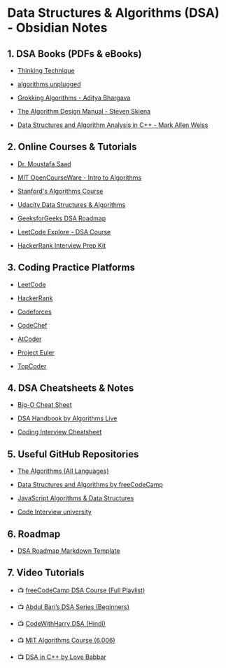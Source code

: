 # Data Structures & Algorithms (DSA) - Obsidian Notes

##  1. DSA Books (PDFs & eBooks)

- [Thinking Technique](https://sites.google.com/site/mostafasibrahim/programming-competitions/thinking-techniques)
	
- [algorithms unplugged](https://link.springer.com/book/10.1007/978-3-642-15328-0)
	 
- [Grokking Algorithms - Aditya Bhargava](https://www.manning.com/books/grokking-algorithms)
    
- [The Algorithm Design Manual - Steven Skiena](https://www.algorist.com/)

- [Data Structures and Algorithm Analysis in C++ - Mark Allen Weiss](https://people.cs.pitt.edu/~kirk/cs1501/mark.pdf)


##  2. Online Courses & Tutorials

-  [Dr. Moustafa Saad](https://www.udemy.com/user/mostafasaadibrahim/?utm_source=adwords&utm_medium=udemyads&utm_campaign=Search_DSA_GammaCatchall_NonP_la.EN_cc.ROW-English&campaigntype=Search&portfolio=ROW-English&language=EN&product=Course&test=&audience=DSA&topic=&priority=Gamma&utm_content=deal4584&utm_term=_._ag_169801645584_._ad_700876640599_._kw__._de_c_._dm__._pl__._ti_dsa-1456167871416_._li_1028898_._pd__._&matchtype=&gad_source=2&gclid=EAIaIQobChMIo4L-9cKrjAMVEpiDBx1nfS6aEAAYASAAEgLZd_D_BwE)
	
- [MIT OpenCourseWare - Intro to Algorithms](https://ocw.mit.edu/courses/electrical-engineering-and-computer-science/6-006-introduction-to-algorithms-fall-2011/)
    
- [Stanford's Algorithms Course](https://lagunita.stanford.edu/courses/course-v1:Engineering+Algorithms1+SelfPaced/about)
    
- [Udacity Data Structures & Algorithms](https://www.udacity.com/course/data-structures-and-algorithms-nanodegree--nd256)
    
- [GeeksforGeeks DSA Roadmap](https://www.geeksforgeeks.org/complete-guide-on-data-structure-and-algorithms-dsa/)
    
- [LeetCode Explore - DSA Course](https://leetcode.com/explore/)
    
- [HackerRank Interview Prep Kit](https://www.hackerrank.com/domains/tutorials/10-days-of-algorithms)
    

##  3. Coding Practice Platforms

- [LeetCode](https://leetcode.com/)
    
- [HackerRank](https://www.hackerrank.com/)
    
- [Codeforces](https://codeforces.com/)
    
- [CodeChef](https://www.codechef.com/)
    
- [AtCoder](https://atcoder.jp/)
    
- [Project Euler](https://projecteuler.net/)
    
- [TopCoder](https://www.topcoder.com/)
    

##  4. DSA Cheatsheets & Notes

- [Big-O Cheat Sheet](https://www.bigocheatsheet.com/)
    
- [DSA Handbook by Algorithms Live](https://github.com/algo-phantom/DSA-Handbook)
    
- [Coding Interview Cheatsheet](https://github.com/jwasham/coding-interview-university)
    

##  5. Useful GitHub Repositories

- [The Algorithms (All Languages)](https://github.com/TheAlgorithms)
    
- [Data Structures and Algorithms by freeCodeCamp](https://github.com/freeCodeCamp/freeCodeCamp)
    
- [JavaScript Algorithms & Data Structures](https://github.com/trekhleb/javascript-algorithms)
	
- [Code Interview university](https://github.com/jwasham/coding-interview-university)
##  6. Roadmap

- [DSA Roadmap Markdown Template](https://roadmap.sh/datastructures-and-algorithms)

##  7. Video Tutorials

- 📺 [freeCodeCamp DSA Course (Full Playlist)](https://www.youtube.com/watch?v=8hly31xKli0)
    
- 📺 [Abdul Bari’s DSA Series (Beginners)](https://www.youtube.com/playlist?list=PLfqMhTWNBTe0b2nM6JHVCnAkhQRGiZMSJ)
    
- 📺 [CodeWithHarry DSA (Hindi)](https://www.youtube.com/playlist?list=PLu0W_9lII9ahV3RWSqzQuL6Xlp6cZKUyo)
    
- 📺 [MIT Algorithms Course (6.006)](https://www.youtube.com/watch?v=RBSGKlAvoiM)
    
- 📺 [DSA in C++ by Love Babbar](https://www.youtube.com/playlist?list=PLDzeHZWIZsTqBmRGnsCOGNDG5FY0G04Td)

